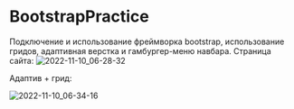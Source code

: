 # BootstrapPractice
Подключение и использование фреймворка bootstrap, использование гридов, адаптивная верстка и гамбургер-меню навбара.
Страница сайта:
![2022-11-10_06-28-32](https://user-images.githubusercontent.com/63184742/200978510-a2d8ea34-5ce3-43d8-a667-37aa142b9d2b.png)

Адаптив + грид:

![2022-11-10_06-34-16](https://user-images.githubusercontent.com/63184742/200978800-c58d2774-7532-472f-8214-d7fcb7a6d830.png)
